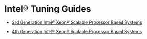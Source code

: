 # Intel® Tuning Guides

- [3rd Generation Intel® Xeon® Scalable Processor Based Systems](3rd_Gen_Xeon/README.md)

- [4th Generation Intel® Xeon® Scalable Processor Based Systems](4th_Gen_Xeon/README.md)

